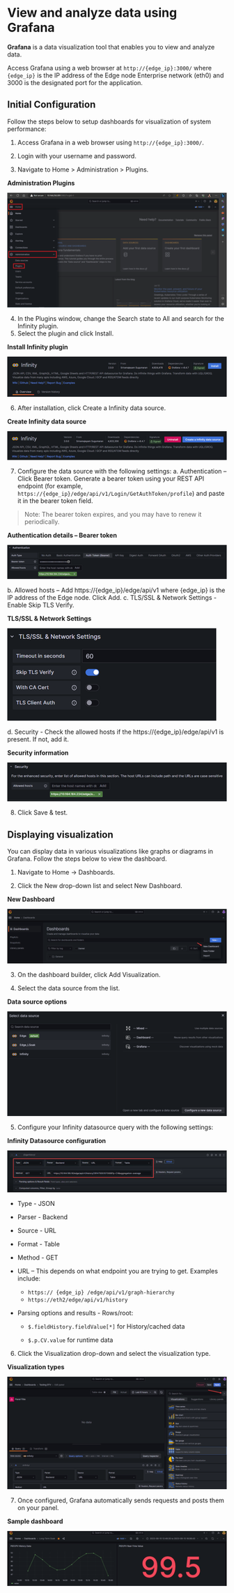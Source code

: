 # View and analyze data using Grafana

**Grafana** is a data visualization tool that enables you to view and analyze data.  

Access Grafana using a web browser at `http://{edge_ip}:3000/` where `{edge_ip}` is the IP address of the Edge node Enterprise network (eth0) and 3000 is the designated port for the application.

## Initial Configuration

Follow the steps below to setup dashboards for visualization of system performance:

1.	Access Grafana in a web browser using `http://{edge_ip}:3000/`.

2.	Login with your username and password.

3.	Navigate to Home > Administration > Plugins. 

**Administration Plugins**

![Figure 17-1](./17-1-admin-plugins.png) 


4.	In the Plugins window, change the Search state to All and search for the Infinity plugin.
5.	Select the plugin and click Install.

**Install Infinity plugin**

![Figure 17-2](./17-2-install-infinity-plugin.png)


6.	After installation, click Create a Infinity data source.

**Create Infinity data source**

![Figure 17-3](./17-3-create-infinity-datasource.png)


7.	Configure the data source with the following settings:
a.	Authentication – Click Bearer token. Generate a bearer token using your REST API endpoint (for example, `https://{edge_ip}/edge/api/v1/Login/GetAuthToken/profile`) and paste it in the bearer token field.

> Note: The bearer token expires, and you may have to renew it periodically.

**Authentication details – Bearer token**
 
![Figure 17-4](./17-4-bearer-token.png)


b.	Allowed hosts – Add https://{edge_ip}/edge/api/v1 where {edge_ip} is the IP address of the Edge node. Click Add.
c.	TLS/SSL & Network Settings - Enable Skip TLS Verify.

**TLS/SSL & Network Settings**

![Figure 17-5](./17-5-tls-ssl.png)


d.	Security - Check the allowed hosts if the https://{edge_ip}/edge/api/v1 is present. If not, add it.
 
**Security information**

![Figure 17-6](./17-6-security-info.png)


8.	Click Save & test.

## Displaying visualization

You can display data in various visualizations like graphs or diagrams in Grafana. Follow the steps below to view the dashboard.

1.	 Navigate to Home -> Dashboards.

2.	Click the New drop-down list and select New Dashboard.
 
**New Dashboard**

![Figure 17-7](./17-7-new-dashboard.png)

3.	On the dashboard builder, click Add Visualization.

4.	Select the data source from the list.

**Data source options**
 
![Figure 17-8](./17-8-datasource-options.png)


5.	Configure your Infinity datasource query with the following settings:
 

**Infinity Datasource configuration**

![Figure 17-9](./17-9-infinity-datasource-config.png)


- Type - JSON
- Parser - Backend
- Source - URL
- Format - Table
- Method - GET

- URL – This depends on what endpoint you are trying to get. Examples include:

    - `https:// {edge_ip} /edge/api/v1/graph-hierarchy`
    - `https://eth2/edge/api/v1/history`

- Parsing options and results - Rows/root:
    
    - `$.fieldHistory.fieldValue[*]` for History/cached data

    - `$.p.CV.value` for runtime data

6.	Click the Visualization drop-down and select the visualization type.


**Visualization types**

![Figure 17-10](./17-10-visualization-types.png)



7.	Once configured, Grafana automatically sends requests and posts them on your panel. 
 
**Sample dashboard**

![Figure 17-11](./17-11-sample-dashboard.png) 

